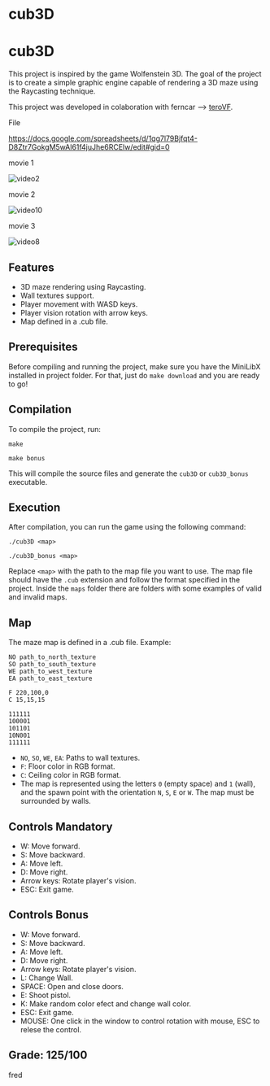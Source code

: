 # cub3D

# cub3D

This project is inspired by the game Wolfenstein 3D. The goal of the project is to create a simple graphic engine capable of rendering a 3D maze using the Raycasting technique.

This project was developed in colaboration with ferncar --> [teroVF](https://github.com/teroVF).

File

https://docs.google.com/spreadsheets/d/1qg7l79Bjfqt4-D8Ztr7GokgM5wAl61f4juJhe6RCElw/edit#gid=0

movie 1

![video2](https://github.com/krammersf/4cub3D_fred/assets/127677607/7e644a9a-efb2-4133-838c-fedf11aa31f1)

movie 2

![video10](https://github.com/krammersf/4cub3D_fred/assets/127677607/66ce046c-dc95-405f-a8cd-59ca64e4addd)

movie 3

![video8](https://github.com/krammersf/4cub3D_fred/assets/127677607/dc6c8cd3-d467-4985-aaa1-b0a1f879dc98)


## Features

- 3D maze rendering using Raycasting.
- Wall textures support.
- Player movement with WASD keys.
- Player vision rotation with arrow keys.
- Map defined in a .cub file.

## Prerequisites

Before compiling and running the project, make sure you have the MiniLibX installed in project folder. For that, just do `make download` and you are ready to go!

## Compilation

To compile the project, run:
```shell
make
```
```shell
make bonus
```
This will compile the source files and generate the `cub3D` or `cub3D_bonus` executable.

## Execution
After compilation, you can run the game using the following command:

```shell
./cub3D <map>
```
```shell
./cub3D_bonus <map>
```

Replace `<map>` with the path to the map file you want to use. The map file should have the `.cub` extension and follow the format specified in the project.
Inside the `maps` folder there are folders with some examples of valid and invalid maps.

## Map

The maze map is defined in a .cub file. Example:

```plaintext
NO path_to_north_texture
SO path_to_south_texture
WE path_to_west_texture
EA path_to_east_texture

F 220,100,0
C 15,15,15

111111
100001
101101
10N001
111111
```

- `NO`, `SO`, `WE`, `EA`: Paths to wall textures.
- `F`: Floor color in RGB format.
- `C`: Ceiling color in RGB format.
- The map is represented using the letters `0` (empty space) and `1` (wall), and the spawn point with the orientation `N`, `S`, `E` or `W`. The map must be surrounded by walls.

## Controls Mandatory

- W: Move forward.
- S: Move backward.
- A: Move left.
- D: Move right.
- Arrow keys: Rotate player's vision.
- ESC: Exit game.

## Controls Bonus

- W: Move forward.
- S: Move backward.
- A: Move left.
- D: Move right.
- Arrow keys: Rotate player's vision.
- L: Change Wall.
- SPACE: Open and close doors.
- E: Shoot pistol.
- K: Make random color efect and change wall color. 
- ESC: Exit game.
- MOUSE: One click in the window to control rotation with mouse, ESC to relese the control.

## Grade: 125/100













fred
